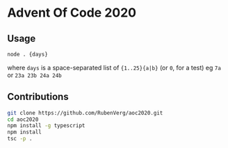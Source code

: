 # Advent Of Code 2020

## Usage

```sh
node . {days}
```

where `days` is a space-separated list of `{1..25}{a|b}` (or `0`, for a test)
eg `7a` or `23a 23b 24a 24b`

## Contributions

```sh
git clone https://github.com/RubenVerg/aoc2020.git
cd aoc2020
npm install -g typescript
npm install
tsc -p .
```
